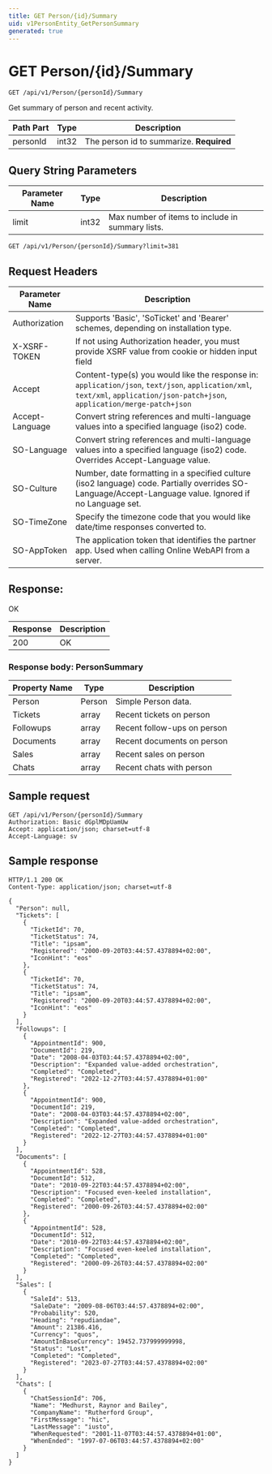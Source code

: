 ```yaml
---
title: GET Person/{id}/Summary
uid: v1PersonEntity_GetPersonSummary
generated: true
---
```


# GET Person/{id}/Summary

```http
GET /api/v1/Person/{personId}/Summary
```

Get summary of person and recent activity.






| Path Part | Type | Description |
|-----------|------|-------------|
| personId | int32 | The person id to summarize. **Required** |


## Query String Parameters

| Parameter Name | Type |  Description |
|----------------|------|--------------|
| limit | int32 |  Max number of items to include in summary lists. |

```http
GET /api/v1/Person/{personId}/Summary?limit=381
```


## Request Headers

| Parameter Name | Description |
|----------------|-------------|
| Authorization  | Supports 'Basic', 'SoTicket' and 'Bearer' schemes, depending on installation type. |
| X-XSRF-TOKEN   | If not using Authorization header, you must provide XSRF value from cookie or hidden input field |
| Accept         | Content-type(s) you would like the response in: `application/json`, `text/json`, `application/xml`, `text/xml`, `application/json-patch+json`, `application/merge-patch+json` |
| Accept-Language | Convert string references and multi-language values into a specified language (iso2) code. |
| SO-Language | Convert string references and multi-language values into a specified language (iso2) code. Overrides Accept-Language value. |
| SO-Culture | Number, date formatting in a specified culture (iso2 language) code. Partially overrides SO-Language/Accept-Language value. Ignored if no Language set. |
| SO-TimeZone | Specify the timezone code that you would like date/time responses converted to. |
| SO-AppToken | The application token that identifies the partner app. Used when calling Online WebAPI from a server. |


## Response:

OK

| Response | Description |
|----------------|-------------|
| 200 | OK |

### Response body: PersonSummary

| Property Name | Type |  Description |
|----------------|------|--------------|
| Person | Person | Simple Person data. |
| Tickets | array | Recent tickets on person |
| Followups | array | Recent follow-ups on person |
| Documents | array | Recent documents on person |
| Sales | array | Recent sales on person |
| Chats | array | Recent chats with person |

## Sample request

```http!
GET /api/v1/Person/{personId}/Summary
Authorization: Basic dGplMDpUamUw
Accept: application/json; charset=utf-8
Accept-Language: sv
```

## Sample response

```http_
HTTP/1.1 200 OK
Content-Type: application/json; charset=utf-8

{
  "Person": null,
  "Tickets": [
    {
      "TicketId": 70,
      "TicketStatus": 74,
      "Title": "ipsam",
      "Registered": "2000-09-20T03:44:57.4378894+02:00",
      "IconHint": "eos"
    },
    {
      "TicketId": 70,
      "TicketStatus": 74,
      "Title": "ipsam",
      "Registered": "2000-09-20T03:44:57.4378894+02:00",
      "IconHint": "eos"
    }
  ],
  "Followups": [
    {
      "AppointmentId": 900,
      "DocumentId": 219,
      "Date": "2008-04-03T03:44:57.4378894+02:00",
      "Description": "Expanded value-added orchestration",
      "Completed": "Completed",
      "Registered": "2022-12-27T03:44:57.4378894+01:00"
    },
    {
      "AppointmentId": 900,
      "DocumentId": 219,
      "Date": "2008-04-03T03:44:57.4378894+02:00",
      "Description": "Expanded value-added orchestration",
      "Completed": "Completed",
      "Registered": "2022-12-27T03:44:57.4378894+01:00"
    }
  ],
  "Documents": [
    {
      "AppointmentId": 528,
      "DocumentId": 512,
      "Date": "2010-09-22T03:44:57.4378894+02:00",
      "Description": "Focused even-keeled installation",
      "Completed": "Completed",
      "Registered": "2000-09-26T03:44:57.4378894+02:00"
    },
    {
      "AppointmentId": 528,
      "DocumentId": 512,
      "Date": "2010-09-22T03:44:57.4378894+02:00",
      "Description": "Focused even-keeled installation",
      "Completed": "Completed",
      "Registered": "2000-09-26T03:44:57.4378894+02:00"
    }
  ],
  "Sales": [
    {
      "SaleId": 513,
      "SaleDate": "2009-08-06T03:44:57.4378894+02:00",
      "Probability": 520,
      "Heading": "repudiandae",
      "Amount": 21386.416,
      "Currency": "quos",
      "AmountInBaseCurrency": 19452.737999999998,
      "Status": "Lost",
      "Completed": "Completed",
      "Registered": "2023-07-27T03:44:57.4378894+02:00"
    }
  ],
  "Chats": [
    {
      "ChatSessionId": 706,
      "Name": "Medhurst, Raynor and Bailey",
      "CompanyName": "Rutherford Group",
      "FirstMessage": "hic",
      "LastMessage": "iusto",
      "WhenRequested": "2001-11-07T03:44:57.4378894+01:00",
      "WhenEnded": "1997-07-06T03:44:57.4378894+02:00"
    }
  ]
}
```